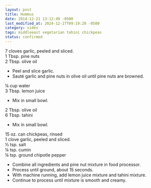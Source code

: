 ```yaml
---
layout: post
title: Hummus
date: 2014-12-21 13:12:49 -0500
last_modified_at: 2024-12-27T09:19:20 -0500
category: sides
tags: middleeast vegetarian tahini chickpeas
status: confirmed
---
```

7 cloves garlic, peeled and sliced.  
1 Tbsp. pine nuts  
2 Tbsp. olive oil  

 * Peel and slice garlic.
 * Sauté garlic and pine nuts in olive oil until pine nuts are browned.

¼ cup water  
3 Tbsp. lemon juice  

 * Mix in small bowl.

2 Tbsp. olive oil  
6 Tbsp. tahini  

 * Mix in small bowl.

15 oz. can chickpeas, rinsed  
1 clove garlic, peeled and sliced.  
½ tsp. salt  
¼ tsp. cumin  
¼ tsp. ground chipotle pepper  

 * Combine all ingredients and pine nut mixture in food processor.
 * Process until ground, about 15 seconds.
 * With machine running, add lemon juice mixture and tahini mixture.
 * Continue to process until mixture is smooth and creamy.

